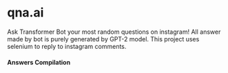 # qna.ai
Ask Transformer Bot your most random questions on instagram! All answer made by bot is purely generated by GPT-2 model. This project uses selenium to reply to instagram comments.

#### Answers Compilation

![]()

